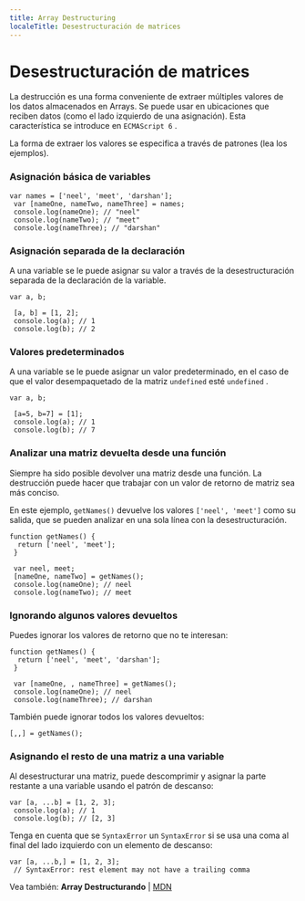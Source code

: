 ```yaml
---
title: Array Destructuring
localeTitle: Desestructuración de matrices
---
```

# Desestructuración de matrices

La destrucción es una forma conveniente de extraer múltiples valores de los datos almacenados en Arrays. Se puede usar en ubicaciones que reciben datos (como el lado izquierdo de una asignación). Esta característica se introduce en `ECMAScript 6` .

La forma de extraer los valores se especifica a través de patrones (lea los ejemplos).

### Asignación básica de variables
```
var names = ['neel', 'meet', 'darshan']; 
 var [nameOne, nameTwo, nameThree] = names; 
 console.log(nameOne); // "neel" 
 console.log(nameTwo); // "meet" 
 console.log(nameThree); // "darshan" 
```

### Asignación separada de la declaración

A una variable se le puede asignar su valor a través de la desestructuración separada de la declaración de la variable.
```
var a, b; 
 
 [a, b] = [1, 2]; 
 console.log(a); // 1 
 console.log(b); // 2 
```

### Valores predeterminados

A una variable se le puede asignar un valor predeterminado, en el caso de que el valor desempaquetado de la matriz `undefined` esté `undefined` .
```
var a, b; 
 
 [a=5, b=7] = [1]; 
 console.log(a); // 1 
 console.log(b); // 7 
```

### Analizar una matriz devuelta desde una función

Siempre ha sido posible devolver una matriz desde una función. La destrucción puede hacer que trabajar con un valor de retorno de matriz sea más conciso.

En este ejemplo, `getNames()` devuelve los valores `['neel', 'meet']` como su salida, que se pueden analizar en una sola línea con la desestructuración.
```
function getNames() { 
  return ['neel', 'meet']; 
 } 
 
 var neel, meet; 
 [nameOne, nameTwo] = getNames(); 
 console.log(nameOne); // neel 
 console.log(nameTwo); // meet 
```

### Ignorando algunos valores devueltos

Puedes ignorar los valores de retorno que no te interesan:
```
function getNames() { 
  return ['neel', 'meet', 'darshan']; 
 } 
 
 var [nameOne, , nameThree] = getNames(); 
 console.log(nameOne); // neel 
 console.log(nameThree); // darshan 
```

También puede ignorar todos los valores devueltos:
```
[,,] = getNames(); 
```

### Asignando el resto de una matriz a una variable

Al desestructurar una matriz, puede descomprimir y asignar la parte restante a una variable usando el patrón de descanso:
```
var [a, ...b] = [1, 2, 3]; 
 console.log(a); // 1 
 console.log(b); // [2, 3] 
```

Tenga en cuenta que se `SyntaxError` un `SyntaxError` si se usa una coma al final del lado izquierdo con un elemento de descanso:
```
var [a, ...b,] = [1, 2, 3]; 
 // SyntaxError: rest element may not have a trailing comma 
```

Vea también: **Array Destructurando** | [MDN](https://developer.mozilla.org/en-US/docs/Web/JavaScript/Reference/Operators/Destructuring_assignment#Array_destructuring)